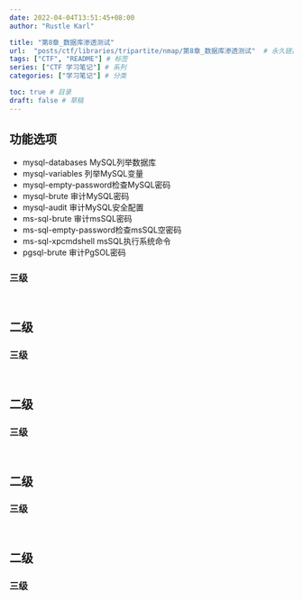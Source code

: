 ```yaml
---
date: 2022-04-04T13:51:45+08:00
author: "Rustle Karl"

title: "第8章_数据库渗透测试"
url:  "posts/ctf/libraries/tripartite/nmap/第8章_数据库渗透测试"  # 永久链接
tags: ["CTF", "README"] # 标签
series: ["CTF 学习笔记"] # 系列
categories: ["学习笔记"] # 分类

toc: true # 目录
draft: false # 草稿
---
```


## 功能选项

- mysql-databases MySQL列举数据库
- mysql-variables 列举MySQL变量
- mysql-empty-password检查MySQL密码
- mysql-brute 审计MySQL密码
- mysql-audit 审计MySQL安全配置
- ms-sql-brute 审计msSQL密码
- ms-sql-empty-password检查msSQL空密码
- ms-sql-xpcmdshell msSQL执行系统命令
- pgsql-brute 审计PgSOL密码

### 三级

```shell

```

```shell

```


## 二级

### 三级

```shell

```

```shell

```


## 二级

### 三级

```shell

```

```shell

```


## 二级

### 三级

```shell

```

```shell

```


## 二级

### 三级

```shell

```

```shell

```


